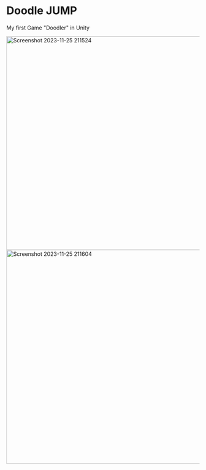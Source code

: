 # Doodle JUMP
My first Game "Doodler" in Unity
<p></p>
<img width="557" alt="Screenshot 2023-11-25 211524" src="https://github.com/miss-kush-kush/Doodler/assets/147203718/be5d821d-e194-41b7-b627-b556ed62644f">
<img width="558" alt="Screenshot 2023-11-25 211604" src="https://github.com/miss-kush-kush/Doodler/assets/147203718/7c862574-7da8-422d-b647-d4951130d63e">
